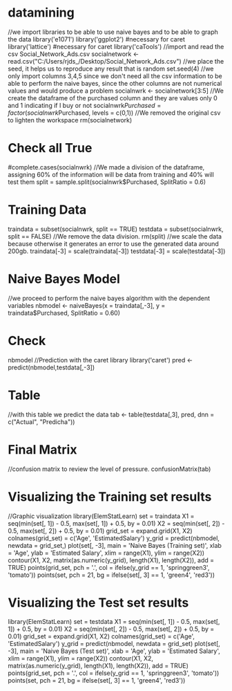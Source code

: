 # datamining
 
//we import libraries to be able to use naive bayes and to be able to graph
the data
library(&#39;e1071&#39;)
library(&#39;ggplot2&#39;) #necessary for caret
library(&#39;lattice&#39;) #necessary for caret
library(&#39;caTools&#39;)
//import and read the csv Social_Network_Ads.csv
socialnetwork &lt;- read.csv(&quot;C:/Users/rjds_/Desktop/Social_Network_Ads.csv&quot;)
//we place the seed, it helps us to reproduce any result that is random
set.seed(4)
//we only import columns 3,4,5 since we don't need all the csv information
to be able to perform the naive bayes, since the other columns are not numerical values ​​and
would produce a problem
socialnwrk &lt;- socialnetwork[3:5]
//We create the dataframe of the purchased column and they are values ​​only 0 and 1 indicating if
I buy or not
socialnwrk$Purchased = factor(socialnwrk$Purchased, levels = c(0,1))
//We removed the original csv to lighten the workspace
rm(socialnetwork)
# Check all True
#complete.cases(socialnwrk)
//We made a division of the dataframe, assigning 60% of the information will be data from
training and 40% will test them
split = sample.split(socialnwrk$Purchased, SplitRatio = 0.6)
# Training Data
traindata = subset(socialnwrk, split == TRUE)
testdata = subset(socialnwrk, split == FALSE)
//We remove the data division.
rm(split)
//we scale the data because otherwise it generates an error to use the generated data
around 200gb.
traindata[-3] = scale(traindata[-3])
testdata[-3] = scale(testdata[-3])
# Naive Bayes Model
//we proceed to perform the naive bayes algorithm with the dependent variables
nbmodel &lt;- naiveBayes(x = traindata[,-3], y = traindata$Purchased, SplitRatio = 0.60)

# Check
nbmodel
//Prediction with the caret library
library(&#39;caret&#39;)
pred &lt;- predict(nbmodel,testdata[,-3])
# Table
//with this table we predict the data
tab &lt;- table(testdata[,3], pred, dnn = c(&quot;Actual&quot;, &quot;Predicha&quot;))
# Final Matrix
//confusion matrix to review the level of pressure.
confusionMatrix(tab)
# Visualizing the Training set results
//Graphic visualization
library(ElemStatLearn)
set = traindata
X1 = seq(min(set[, 1]) - 0.5, max(set[, 1]) + 0.5, by = 0.01)
X2 = seq(min(set[, 2]) - 0.5, max(set[, 2]) + 0.5, by = 0.01)
grid_set = expand.grid(X1, X2)
colnames(grid_set) = c(&#39;Age&#39;, &#39;EstimatedSalary&#39;)
y_grid = predict(nbmodel, newdata = grid_set,)
plot(set[, -3],
main = &#39;Naive Bayes (Training set)&#39;,
xlab = &#39;Age&#39;, ylab = &#39;Estimated Salary&#39;,
xlim = range(X1), ylim = range(X2))
contour(X1, X2, matrix(as.numeric(y_grid), length(X1), length(X2)), add = TRUE)
points(grid_set, pch = &#39;.&#39;, col = ifelse(y_grid == 1, &#39;springgreen3&#39;, &#39;tomato&#39;))
points(set, pch = 21, bg = ifelse(set[, 3] == 1, &#39;green4&#39;, &#39;red3&#39;))
# Visualizing the Test set results
library(ElemStatLearn)
set = testdata
X1 = seq(min(set[, 1]) - 0.5, max(set[, 1]) + 0.5, by = 0.01)
X2 = seq(min(set[, 2]) - 0.5, max(set[, 2]) + 0.5, by = 0.01)
grid_set = expand.grid(X1, X2)
colnames(grid_set) = c(&#39;Age&#39;, &#39;EstimatedSalary&#39;)
y_grid = predict(nbmodel, newdata = grid_set)
plot(set[, -3],
main = &#39;Naive Bayes (Test set)&#39;,
xlab = &#39;Age&#39;, ylab = &#39;Estimated Salary&#39;,
xlim = range(X1), ylim = range(X2))
contour(X1, X2, matrix(as.numeric(y_grid), length(X1), length(X2)), add = TRUE)
points(grid_set, pch = &#39;.&#39;, col = ifelse(y_grid == 1, &#39;springgreen3&#39;, &#39;tomato&#39;))
points(set, pch = 21, bg = ifelse(set[, 3] == 1, &#39;green4&#39;, &#39;red3&#39;))
